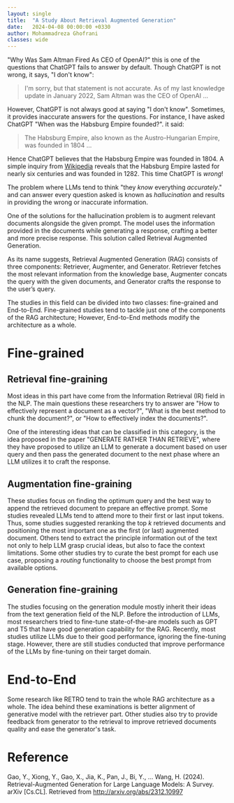 ```yaml
---
layout: single
title:  "A Study About Retrieval Augmented Generation"
date:   2024-04-08 00:00:00 +0330
author: Mohammadreza Ghofrani
classes: wide
---
```


"Why Was Sam Altman Fired As CEO of OpenAI?" this is one of the questions that ChatGPT fails to answer by default. Though ChatGPT is not wrong, it says, "I don't know":

> I'm sorry, but that statement is not accurate. As of my last knowledge update in January 2022, Sam Altman was the CEO of OpenAI ...

However, ChatGPT is not always good at saying "I don't know". Sometimes, it provides inaccurate answers for the questions. For instance, I have asked ChatGPT "When was the Habsburg Empire founded?". it said:

> The Habsburg Empire, also known as the Austro-Hungarian Empire, was founded in 1804 ...

Hence ChatGPT believes that the Habsburg Empire was founded in 1804. A simple inquiry from [Wikipedia](https://en.wikipedia.org/wiki/Habsburg_monarchy) reveals that the Habsburg Empire lasted for nearly six centuries and was founded in 1282. This time ChatGPT is *wrong*!

The problem where LLMs tend to think "they *know* everything *accurately*." and can answer every question asked is known as *hallucination* and results in providing the wrong or inaccurate information.

One of the solutions for the hallucination problem is to augment relevant documents
alongside the given prompt. The model uses the information provided in the documents
while generating a response, crafting a better and more precise response. This solution called Retrieval Augmented Generation.

As its name suggests, Retrieval Augmented Generation (RAG) consists of three components: Retriever, Augmenter, and Generator. Retriever fetches the most relevant information from the knowledge base, Augmenter concats the query with the given documents, and Generator crafts the response to the user’s query.

The studies in this field can be divided into two classes: fine-grained and End-to-End. Fine-grained studies tend to tackle just one of the components of the RAG architecture; However, End-to-End methods modify the architecture as a whole.

# Fine-grained

## Retrieval fine-graining

Most ideas in this part have come from the Information Retrieval (IR) field in the NLP. The main questions these researchers try to answer are "How to effectively represent a document as a vector?", "What is the best method to chunk the document?", or "How to effectively index the documents?".

One of the interesting ideas that can be classified in this category, is the idea proposed in the paper "GENERATE RATHER THAN RETRIEVE", where they have proposed to utilize an LLM to generate a document based on user query and then pass the generated document to the next phase where an LLM utilizes it to craft the response.

## Augmentation fine-graining

These studies focus on finding the optimum query and the best way to append the retrieved document to prepare an effective prompt. Some studies revealed LLMs tend to attend more to their first or last input tokens. Thus, some studies suggested reranking the top $k$ retrieved documents and positioning the most important one as the first (or last) augmented document. Others tend to extract the principle information out of the text not only to help LLM grasp crucial ideas, but also to face the context limitations. Some other studies try to curate the best prompt for each use case, proposing a *routing* functionality to choose the best prompt from available options.
## Generation fine-graining

The studies focusing on the generation module mostly inherit their ideas from the text generation field of the NLP. Before the introduction of LLMs, most researchers tried to fine-tune state-of-the-are models such as GPT and T5 that have good generation capability for the RAG. Recently, most studies utilize LLMs due to their good performance, ignoring the fine-tuning stage. However, there are still studies conducted that improve performance of the LLMs by fine-tuning on their target domain.
# End-to-End

Some research like RETRO tend to train the whole RAG architecture as a whole. The idea behind these examinations is better alignment of generative model with the retriever part. Other studies also try to provide feedback from generator to the retrieval to improve retrieved documents quality and ease the generator's task.

# Reference

Gao, Y., Xiong, Y., Gao, X., Jia, K., Pan, J., Bi, Y., … Wang, H. (2024). Retrieval-Augmented Generation for Large Language Models: A Survey. arXiv [Cs.CL]. Retrieved from http://arxiv.org/abs/2312.10997